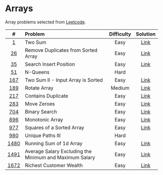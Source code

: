 # Arrays

Array problems selected from [Leetcode](https://leetcode.com/tag/array/).

|  #   | Problem | Difficulty | Solution |
| :--: | :----- | :--------: | :------: |
| <a href="https://leetcode.com/problems/two-sum" target="_blank">1</a>  | Two Sum | Easy | <a href="https://github.com/midotype/leetcode/tree/main/1-two-sum" target="_blank">Link</a> | 
| <a href="https://leetcode.com/problems/remove-duplicates-from-sorted-array" target="_blank">26</a> | Remove Duplicates from Sorted Array | Easy | <a href="https://github.com/midotype/leetcode/tree/main/26-remove-duplicates-from-sorted-array" target="_blank">Link</a> | 
| <a href="https://leetcode.com/problems/search-insert-position" target="_blank">35</a>  | Search Insert Position | Easy | <a href="https://github.com/midotype/leetcode/tree/main/35-search-insert-position" target="_blank">Link</a> | 
| <a href="https://leetcode.com/problems/n-queens/" target="_blank">51</a>  | N-Queens | Hard | | 
| <a href="https://leetcode.com/problems/two-sum-ii-input-array-is-sorted" target="_blank">167</a>  | Two Sum II - Input Array is Sorted | Easy | <a href="https://github.com/midotype/leetcode/tree/main/167-two-sum-ii-input-array-is-sorted" target="_blank">Link</a> | 
| <a href="https://leetcode.com/problems/rotate-array" target="_blank">189</a>  | Rotate Array | Medium | <a href="https://github.com/midotype/leetcode/tree/main/189-rotate-array" target="_blank">Link</a> | 
| <a href="https://leetcode.com/problems/contains-duplicate" target="_blank">217</a>  | Contains Duplicate | Easy | <a href="https://github.com/midotype/leetcode/tree/main/217-contains-duplicate" target="_blank">Link</a> | 
| <a href="https://leetcode.com/problems/move-zeroes" target="_blank">283</a>  | Move Zeroes | Easy | <a href="https://github.com/midotype/leetcode/tree/main/283-move-zeroes" target="_blank">Link</a> | 
| <a href="https://leetcode.com/problems/binary-search" target="_blank">704</a>  | Binary Search | Easy | <a href="https://github.com/midotype/leetcode/tree/main/704-binary-search" target="_blank">Link</a> | 
| <a href="https://leetcode.com/problems/monotonic-array" target="_blank">896</a>  | Monotonic Array | Easy | <a href="https://github.com/midotype/leetcode/tree/main/896-monotonic-array" target="_blank">Link</a> | 
| <a href="https://leetcode.com/problems/squares-of-a-sorted-array" target="_blank">977</a>  | Squares of a Sorted Array | Easy | <a href="https://github.com/midotype/leetcode/tree/main/977-squares-of-a-sorted-array" target="_blank">Link</a> | 
| <a href="https://leetcode.com/problems/unique-paths-iii/" target="_blank">980</a>  | Unique Paths III | Hard | | 
| <a href="https://leetcode.com/problems/running-sum-of-1d-array" target="_blank">1480</a>  | Running Sum of 1d Array | Easy | <a href="https://github.com/midotype/leetcode/tree/main/1480-running-sum-of-1d-array" target="_blank">Link</a> | 
| <a href="https://leetcode.com/problems/average-salary-excluding-the-minimum-and-maximum-salary" target="_blank">1491</a>  | Average Salary Excluding the Minimum and Maximum Salary | Easy | <a href="https://github.com/midotype/leetcode/tree/main/1491-average-salary-excluding-the-minimum-and-maximum-salary" target="_blank">Link</a> | 
| <a href="https://leetcode.com/problems/richest-customer-wealth" target="_blank">1672</a>  | Richest Customer Wealth | Easy | <a href="https://github.com/midotype/leetcode/tree/main/1672-richest-customer-wealth" target="_blank">Link</a> | 